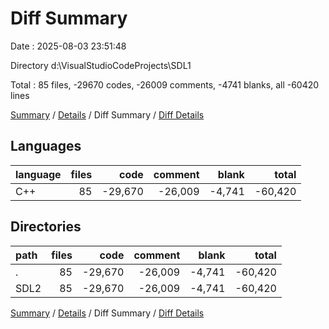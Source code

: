 # Diff Summary

Date : 2025-08-03 23:51:48

Directory d:\\VisualStudioCodeProjects\\SDL1

Total : 85 files,  -29670 codes, -26009 comments, -4741 blanks, all -60420 lines

[Summary](results.md) / [Details](details.md) / Diff Summary / [Diff Details](diff-details.md)

## Languages
| language | files | code | comment | blank | total |
| :--- | ---: | ---: | ---: | ---: | ---: |
| C++ | 85 | -29,670 | -26,009 | -4,741 | -60,420 |

## Directories
| path | files | code | comment | blank | total |
| :--- | ---: | ---: | ---: | ---: | ---: |
| . | 85 | -29,670 | -26,009 | -4,741 | -60,420 |
| SDL2 | 85 | -29,670 | -26,009 | -4,741 | -60,420 |

[Summary](results.md) / [Details](details.md) / Diff Summary / [Diff Details](diff-details.md)